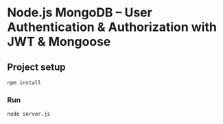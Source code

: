 # Node.js MongoDB – User Authentication & Authorization with JWT & Mongoose

## Project setup
```
npm install
```

### Run
```
node server.js
```
